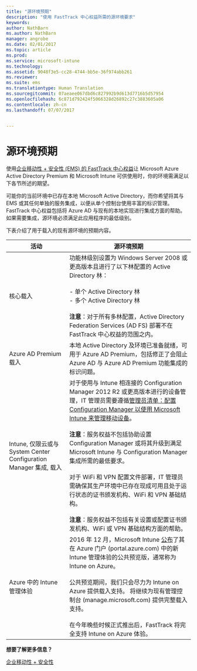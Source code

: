 ```yaml
---
title: "源环境预期"
description: "使用 FastTrack 中心权益所需的源环境要求"
keywords: 
author: NathBarn
ms.author: NathBarn
manager: angrobe
ms.date: 02/01/2017
ms.topic: article
ms.prod: 
ms.service: microsoft-intune
ms.technology: 
ms.assetid: 9048f3e5-cc28-4744-bb5e-36f974abb261
ms.reviewer: 
ms.suite: ems
ms.translationtype: Human Translation
ms.sourcegitcommit: 07aeaee067dbd6c827992b9d613d7716b5d57954
ms.openlocfilehash: 6c871d792424f5066328d26892c27c3883605a06
ms.contentlocale: zh-cn
ms.lasthandoff: 07/07/2017


---
```



# <a name="source-environment-expectations"></a>源环境预期
使用[企业移动性 + 安全性 (EMS) 的 FastTrack 中心权益](fasttrack-center-benefit-for-enterprise-mobility-suite-ems.md)让 Microsoft Azure Active Directory Premium 和 Microsoft Intune 可供使用时，你的环境需满足以下各节所述的期望。

可能你的当前环境中已存在本地 Microsoft Active Directory，而你希望将其与 EMS 或其任何单独的服务集成，以便从单个控制台使用丰富的标识管理。 FastTrack 中心权益包括将 Azure AD 与现有的本地实现进行集成方面的帮助。 如果需要集成，源环境必须满足此应用程序的最低级别。

下表介绍了用于载入的现有源环境的预期内容。

|活动|源环境预期|
|------------|----------------------------------|
|核心载入|功能林级别设置为 Windows Server 2008 或更高版本且进行了以下林配置的 Active Directory 林：<br /><br />-   单个 Active Directory 林<br />-   多个 Active Directory 林 </br></br>**注意**：对于所有多林配置，Active Directory Federation Services (AD FS) 部署不在 FastTrack 中心权益的范围之内。|
|Azure AD Premium 载入|本地 Active Directory 及环境已准备就绪，可用于 Azure AD Premium，包括修正了会阻止 Azure AD 与 Azure AD Premium 功能集成的标识问题。|
|Intune, 仅限云或与 System Center Configuration Manager 集成, 载入|对于使用与 Intune 相连接的 Configuration Manager 2012 R2 或更高版本进行的设备管理，IT 管理员需要遵循[管理员清单：配置 Configuration Manager 以使用 Microsoft Intune 来管理移动设备](https://technet.microsoft.com/library/jj943763.aspx)。</br></br> **注意**：服务权益不包括协助设置 Configuration Manager 或将其升级到满足 Microsoft Intune 与 Configuration Manager 集成所需的最低要求。</br></br>对于 WiFi 和 VPN 配置文件部署，IT 管理员需确保其生产环境中已存在现成可用且处于运行状态的证书颁发机构、WiFi 和 VPN 基础结构。</br></br> **注意**：服务权益不包括有关设置或配置证书颁发机构、WiFi 或 VPN 基础结构方面的帮助。 |
|Azure 中的 Intune 管理体验 | 2016 年 12 月，Microsoft Intune [公布](https://blogs.technet.microsoft.com/enterprisemobility/2016/12/07/public-preview-of-intune-on-azure/)了其在 Azure 门户 (portal.azure.com) 中的新 Intune 管理体验的公共预览版，通常称为 Intune on Azure。<br><br>公共预览期间，我们只会尽力为 Intune on Azure 提供载入支持。 将继续为现有管理控制台 (manage.microsoft.com) 提供完整载入支持。<br><br>在今年晚些时候正式推出后，FastTrack 将完全支持 Intune on Azure 体验。


**想要了解更多信息？**

[企业移动性 + 安全性](https://www.microsoft.com/en-us/cloud-platform/enterprise-mobility)

